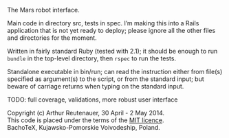 The Mars robot interface.

Main code in directory src, tests in spec.  I’m making this into a Rails
application that is not yet ready to deploy; please ignore all the other files
and directories for the moment.

Written in fairly standard Ruby (tested with 2.1); it should be enough to run
`bundle` in the top-level directory, then `rspec` to run the tests.

Standalone executable in bin/run; can read the instruction either from file(s)
specified as argument(s) to the script, or from the standard input; but beware
of carriage returns when typing on the standard input.

TODO: full coverage, validations, more robust user interface

Copyright (c) Arthur Reutenauer, 30 April - 2 May 2014.<br />
This code is placed under the terms of the [MIT licence](http://opensource.org/licenses/MIT).<br />
BachoTeX, Kujawsko-Pomorskie Voivodeship, Poland.
